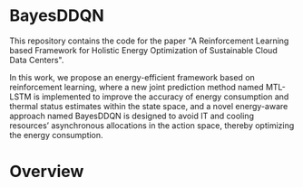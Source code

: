 # BayesDDQN
This repository contains the code for the paper "A Reinforcement Learning based Framework for Holistic Energy Optimization of Sustainable Cloud Data Centers".

In this work, we propose an energy-efficient framework based on reinforcement learning, where a new joint prediction method named MTL-LSTM is implemented to improve the accuracy of energy consumption and thermal status estimates within the state space, and a novel energy-aware approach named BayesDDQN is designed to avoid IT and cooling resources’ asynchronous allocations in the action space, thereby optimizing the energy consumption.

# Overview



